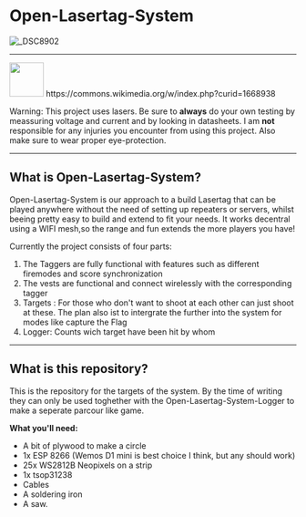 # Open-Lasertag-System

![_DSC8902](https://github.com/user-attachments/assets/2fc5b138-46ba-4c61-b85c-79018dc33adf)

---

<img src="https://github.com/user-attachments/assets/9b382106-baaf-4b78-8249-ecbceb030ddd" width="60">
https://commons.wikimedia.org/w/index.php?curid=1668938

Warning: This project uses lasers. Be sure to **always** do your own testing by meassuring voltage and current and by looking in datasheets. I am **not** responsible for any injuries you encounter from using this project. Also make sure to wear proper eye-protection.

---

<h2>What is Open-Lasertag-System?</h2>
Open-Lasertag-System is our approach to a build Lasertag that can be played anywhere without the need of setting up repeaters or servers, whilst beeing pretty easy to build and extend to fit your needs. It works decentral using a WIFI mesh,so the range and fun extends the more players you have!

Currently the project consists of four parts:

1.  The Taggers are fully functional with features such as different firemodes and score synchronization
2. The vests are functional and connect wirelessly with the corresponding tagger
3.  Targets : For those who don't want to shoot at each other can just shoot at these. The plan also ist to intergrate the further into the system for modes like capture the Flag
4.  Logger: Counts wich target have been hit by whom

---

<h2>What is this repository?</h2>

This is the repository for the targets of the system. By the time of writing they can only be used toghether with the Open-Lasertag-System-Logger to make a seperate parcour like game.

**What you'll need:**

- A bit of plywood to make a circle
- 1x ESP 8266 (Wemos D1 mini is best choice I think, but any should work)
- 25x WS2812B Neopixels on a strip
- 1x tsop31238
- Cables
- A soldering iron
- A saw.
